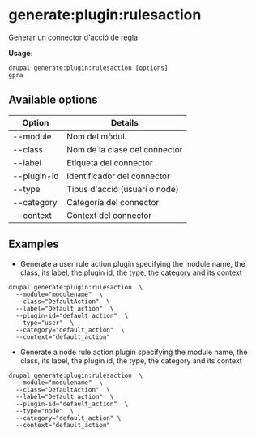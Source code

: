 # generate:plugin:rulesaction
Generar un connector d'acció de regla

**Usage:**
```
drupal generate:plugin:rulesaction [options]
gpra
```

## Available options
Option | Details
-------|-------------
--module | Nom del mòdul.
--class | Nom de la clase del connector
--label | Etiqueta del connector
--plugin-id | Identificador del connector
--type | Tipus d'acció (usuari o node)
--category | Categoría del connector
--context | Context del connector

## Examples
* Generate a user rule action plugin specifying the module name, the class, its label, the plugin id, the type, the category and its context
```
drupal generate:plugin:rulesaction  \
  --module="modulename"  \
  --class="DefaultAction"  \
  --label="Default action"  \
  --plugin-id="default_action"  \
  --type="user"  \
  --category="default_action"  \
  --context="default_action"
```
* Generate a node rule action plugin specifying the module name, the class, its label, the plugin id, the type, the category and its context
```
drupal generate:plugin:rulesaction  \
  --module="modulename"  \
  --class="DefaultAction"  \
  --label="Default action"  \
  --plugin-id="default_action"  \
  --type="node"  \
  --category="default_action" \
  --context="default_action"
```
